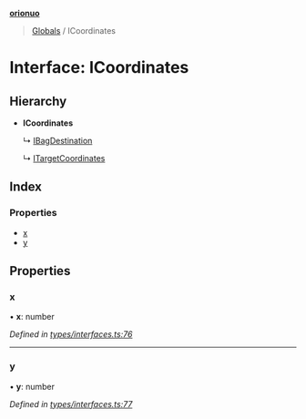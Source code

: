 **[orionuo](../README.md)**

> [Globals](../globals.md) / ICoordinates

# Interface: ICoordinates

## Hierarchy

* **ICoordinates**

  ↳ [IBagDestination](ibagdestination.md)

  ↳ [ITargetCoordinates](itargetcoordinates.md)

## Index

### Properties

* [x](icoordinates.md#x)
* [y](icoordinates.md#y)

## Properties

### x

•  **x**: number

*Defined in [types/interfaces.ts:76](https://github.com/msviha/orionuo/blob/2f31050/src/types/interfaces.ts#L76)*

___

### y

•  **y**: number

*Defined in [types/interfaces.ts:77](https://github.com/msviha/orionuo/blob/2f31050/src/types/interfaces.ts#L77)*
